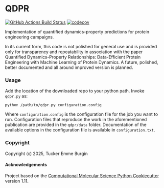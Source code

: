 QDPR
==============================
[//]: # (Badges)
[![GitHub Actions Build Status](https://github.com/REPLACE_WITH_OWNER_ACCOUNT/qdpr/workflows/CI/badge.svg)](https://github.com/REPLACE_WITH_OWNER_ACCOUNT/qdpr/actions?query=workflow%3ACI)
[![codecov](https://codecov.io/gh/REPLACE_WITH_OWNER_ACCOUNT/QDPR/branch/main/graph/badge.svg)](https://codecov.io/gh/REPLACE_WITH_OWNER_ACCOUNT/QDPR/branch/main)


Implementation of quantified dynamics-property predictions for protein engineering campaigns.

In its current form, this code is not polished for general use and is provided only for transparency and repeatability in association with the paper Quantified Dynamics-Property Relationships: Data-Efficient Protein Engineering with Machine Learning of Protein Dynamics. A future, polished, better documented and all around improved version is planned.

### Usage

Add the location of the downloaded repo to your python path. Invoke `qdpr.py` as:

```
python /path/to/qdpr.py configuration.config
```

Where `configuration.config` is the configuration file for the job you want to run. Configuration files that reproduce the work in the aforementioned publication are provided in the `qdpr/data` folder. Documentation of the available options in the configuration file is available in `configuration.txt`.

### Copyright

Copyright (c) 2025, Tucker Emme Burgin


#### Acknowledgements
 
Project based on the 
[Computational Molecular Science Python Cookiecutter](https://github.com/molssi/cookiecutter-cms) version 1.11.
